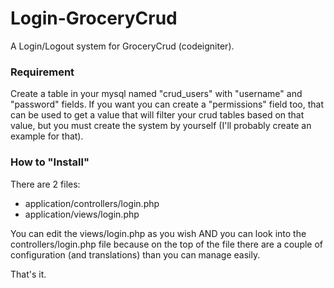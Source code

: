 # Login-GroceryCrud
A Login/Logout system for GroceryCrud (codeigniter).

### Requirement
Create a table in your mysql named "crud_users" with "username" and "password" fields.
If you want you can create a "permissions" field too, that can be used to get a value that will filter your crud tables based on that value, but you must create the system by yourself (I'll probably create an example for that).

### How to "Install"
There are 2 files:
- application/controllers/login.php
- application/views/login.php

You can edit the views/login.php as you wish AND you can look into the controllers/login.php file because on the top of the file there are a couple of configuration (and translations) than you can manage easily.

That's it.

